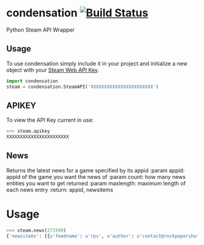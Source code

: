 # condensation [![Build Status](https://travis-ci.org/briggleman/condensation.svg?branch=master)](https://travis-ci.org/briggleman/condensation)

Python Steam API Wrapper

## Usage
To use condensation simply include it in your project and initialize
a new object with your [Steam Web API Key](http://steamcommunity.com/dev/apikey).

```python
import condensation
steam = condensation.SteamAPI('XXXXXXXXXXXXXXXXXXXXXXX')
```

## APIKEY
To view the API Key current in use:

```python
>>> steam.apikey
XXXXXXXXXXXXXXXXXXXXXXX
```

## News
Returns the latest news for a game specified by its appid
:param appid: appid of the game you want the news of
:param count: how many news entities you want to get returned
:param maxlength: maximum length of each news entry
:return: appid, newsitems

# Usage

```python
>>> steam.news(271590)
{'newsitems': [{u'feedname': u'rps', u'author': u'contact@rockpapershotgun.com (Alec Meer)', u'url': u'http://store.steampowered.com/news/externalpost/rps/517128939709642530', u'is_external_url': True, u'gid': u'517128939709642530', u'feedlabel': u'Rock, Paper, Shotgun', u'date': 1429894850, u'title': u'Steam Charging For Mods: For And Against', u'contents': u'It used to be that the only way to make money from a mod was a) make a standalone sequel or remake b) use it as a portfolio to get hired by a studio or c) back in the pre-broadband days, shovel it onto <a href="http://www.rockpapershotgun.com/2014/05/08/total-converts-a-potted-history-of-half-life-modding/">a dodgy CD-ROM</a> (and even then, it almost certainly wasn&#8217;t the devs who profited). As of last night, that changed. Mod-makers can now charge for their work, <a href="http://steamcommunity.com/workshop/aboutpaidcontent">via Steam</a>. &#8230; '}], 'appid': 271590}
```